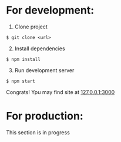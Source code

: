 # For development:
1. Clone project
```shell
$ git clone <url>
```
2. Install dependencies
```shell
$ npm install
```
3. Run development server
```shell
$ npm start
```

Congrats! Ypu may find site at [127.0.0.1:3000](http://127.0.0.1:3000)

# For production:

This section is in progress